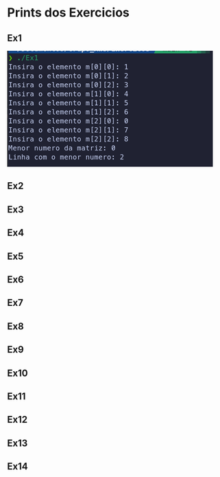 # Prints dos Exercicios

## Ex1

![alt](/assets/ex1.png)

## Ex2

## Ex3

## Ex4

## Ex5

## Ex6

## Ex7

## Ex8

## Ex9

## Ex10

## Ex11

## Ex12

## Ex13

## Ex14
